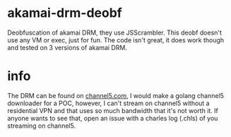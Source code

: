 # akamai-drm-deobf
Deobfuscation of akamai DRM, they use JSScrambler. This deobf doesn't use any VM or exec, just for fun. The code isn't great, it does work though and tested on 3 versions of akamai DRM.

# info
The DRM can be found on [channel5.com](https://channel5.com), I would make a golang channel5 downloader for a POC, however, I can't stream on channel5 without a residential VPN and that uses so much bandwidth that it's not worth it. If anyone wants to see that, open an issue with a charles log (.chls) of you streaming on channel5.
